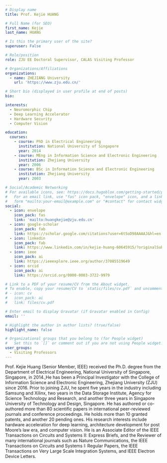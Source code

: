 ```yaml
---
# Display name
title: Prof. Kejie HUANG

# Full Name (for SEO)
first_name: Kejie
last_name: HUANG

# Is this the primary user of the site?
superuser: False

# Role/position
role: ZJU EE Doctoral Supervisor, CALAS Visiting Professor

# Organizations/Affiliations
organizations:
  - name: ZHEJIANG University
    url: 'https://www.zju.edu.cn/'

# Short bio (displayed in user profile at end of posts)
bio: 

interests:
  - Neuromorphic Chip
  - Deep Learning Accelerator
  - Hardware Security
  - Computer Vision

education:
  courses:
    - course: PhD in Electrical Engineering
      institution: National University of Singapore
      year: 2014
    - course: MEng in Information Science and Electronic Engineering 
      institution: Zhejiang University
      year: 2006
    - course: BSc in Information Science and Electronic Engineering
      institution: Zhejiang University
      year: 2003

# Social/Academic Networking
# For available icons, see: https://docs.hugoblox.com/getting-started/page-builder/#icons
#   For an email link, use "fas" icon pack, "envelope" icon, and a link in the
#   form "mailto:your-email@example.com" or "#contact" for contact widget.
social:
  - icon: envelope
    icon_pack: fas
    link: 'mailto:huangkejie@zju.edu.cn'
  - icon: google-scholar
    icon_pack: fab
    link: https://scholar.google.com/citations?user=6tSoD98AAAAJ&hl=en
  - icon: linkedin
    icon_pack: fab
    link: https://www.linkedin.com/in/kejie-huang-60645915/?originalSubdomain=sg
  - icon: ieee
    icon_pack: ai
    link: https://ieeexplore.ieee.org/author/37085519649    
  - icon: orcid
    icon_pack: ai
    link: https://orcid.org/0000-0003-3722-9979

# Link to a PDF of your resume/CV from the About widget.
# To enable, copy your resume/CV to `static/files/cv.pdf` and uncomment the lines below.
# - icon: cv
#   icon_pack: ai
#   link: files/cv.pdf

# Enter email to display Gravatar (if Gravatar enabled in Config)
email: ''

# Highlight the author in author lists? (true/false)
highlight_name: false

# Organizational groups that you belong to (for People widget)
#   Set this to `[]` or comment out if you are not using People widget.
user_groups:
  - Visiting Professors
---
```


Prof. Kejie Huang (Senior Member, IEEE) received the Ph.D. degree from the Department of Electrical Engineering, National University of Singapore, Singapore, in 2014.,He has been a Principal Investigator with the College of Information Science and Electronic Engineering, Zhejiang University (ZJU) since 2016. Prior to joining ZJU, he spent five years in the industry including Samsung and Xilinx, two years in the Data Storage Institute, Agency for Science Technology and Research, and another three years in Singapore University of Technology and Design, Singapore. He has authored or co-authored more than 80 scientific papers in international peer-reviewed journals and conference proceedings. He holds more than 10 granted patents, and another 20 pending ones. His research interests include hardware acceleration for deep learning, architecture development for post Moore’s law era, and computer vision. He is an Associate Editor of the IEEE Transactions on Circuits and Systems II: Express Briefs, and the Reviewer of many international journals such as Nature Communications, the IEEE Transactions on Circuits and Systems I: Regular Papers, the IEEE Transactions on Very Large Scale Integration Systems, and IEEE Electron Device Letters.